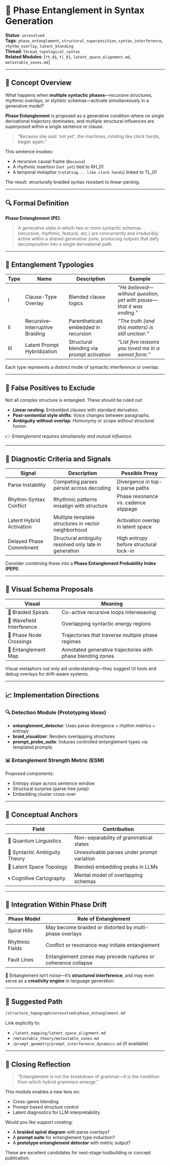 # 🧬 Phase Entanglement in Syntax Generation

**Status**: `unresolved`  
**Tags**: `phase_entanglement`, `structural_superposition`, `syntax_interference`, `rhythm_overlay`, `latent_blending`  
**Thread**: `thread_topological_syntax`  
**Related Modules**: [`rh_01`, `tl_01`, `latent_space_alignment.md`, `metastable_zones.md`]

---

## 🧠 Concept Overview

What happens when **multiple syntactic phases**—recursive structures, rhythmic overlays, or stylistic schemas—activate simultaneously in a generative model?

**Phase Entanglement** is proposed as a generative condition where no single derivational trajectory dominates, and multiple structural influences are superposed within a single sentence or clause.

> “Because she said *‘not yet’*, the machines, rotating like clock hands, began again.”

This sentence invokes:
- A recursive causal frame (`Because`)
- A rhythmic insertion (`not yet`) tied to RH_01
- A temporal metaphor (`rotating... like clock hands`) linked to TL_01

The result: structurally braided syntax resistant to linear parsing.

---

## 🔍 Formal Definition

**Phase Entanglement (PE)**:  
> A generative state in which two or more syntactic schemas (recursive, rhythmic, featural, etc.) are concurrently and irreducibly active within a shared generative zone, producing outputs that defy decomposition into a single derivational path.

---

## 🧩 Entanglement Typologies

| Type | Name | Description | Example |
|------|------|-------------|---------|
| I | Clause-Type Overlay | Blended clause logics | *“He believed—without question, yet with pause—that it was ending.”* |
| II | Recursive–Interruptive Braiding | Parentheticals embedded in recursion | *“The truth (and this matters) is still unclear.”* |
| III | Latent Prompt Hybridization | Structural blending via prompt activation | *“List five reasons you loved me in a sonnet form.”* |

Each type represents a distinct mode of syntactic interference or overlap.

---

## 🛑 False Positives to Exclude

Not all complex structure is entangled. These should be ruled out:

- **Linear nesting**: Embedded clauses with standard derivation.
- **Post-sentential style shifts**: Voice changes between paragraphs.
- **Ambiguity without overlap**: Homonymy or scope without structural fusion.

👉 _Entanglement requires simultaneity and mutual influence._

---

## 🧪 Diagnostic Criteria and Signals

| Signal | Description | Possible Proxy |
|--------|-------------|----------------|
| Parse Instability | Competing parses persist across decoding | Divergence in top-k parse paths |
| Rhythm–Syntax Conflict | Rhythmic patterns misalign with structure | Phase resonance vs. cadence slippage |
| Latent Hybrid Activation | Multiple template structures in vector neighborhood | Activation overlap in latent space |
| Delayed Phase Commitment | Structural ambiguity resolved only late in generation | High entropy before structural lock-in |

Consider combining these into a **Phase Entanglement Probability Index (PEPI)**.

---

## 📐 Visual Schema Proposals

| Visual | Meaning |
|--------|---------|
| 🧵 Braided Spirals | Co-active recursive loops interweaving |
| 🌊 Wavefield Interference | Overlapping syntactic energy regions |
| 🔗 Phase Node Crossings | Trajectories that traverse multiple phase regimes |
| 🧭 Entanglement Map | Annotated generative trajectories with phase blending zones |

Visual metaphors not only aid understanding—they suggest UI tools and debug overlays for drift-aware systems.

---

## 📈 Implementation Directions

### 🔍 Detection Module (Prototyping Ideas)
- **entanglement_detector**: Uses parse divergence + rhythm metrics + entropy
- **braid_visualizer**: Renders overlapping structures
- **prompt_probe_suite**: Induces controlled entanglement types via templated prompts

### 📊 Entanglement Strength Metric (ESM)
Proposed components:
- Entropy slope across sentence window
- Structural surprise (parse tree jump)
- Embedding cluster cross-over

---

## 🔗 Conceptual Anchors

| Field | Contribution |
|-------|--------------|
| 🧠 Quantum Linguistics | Non-separability of grammatical states |
| 🧩 Syntactic Ambiguity Theory | Unresolvable parses under prompt variation |
| 🧬 Latent Space Topology | Blended embedding peaks in LLMs |
| 🌀 Cognitive Cartography | Mental model of overlapping schemas |

---

## 🧭 Integration Within Phase Drift

| Phase Model | Role of Entanglement |
|-------------|----------------------|
| Spiral Hills | May become braided or distorted by multi-phase overlays |
| Rhythmic Fields | Conflict or resonance may initiate entanglement |
| Fault Lines | Entanglement zones may precede ruptures or coherence collapse |

🧬 Entanglement isn’t noise—it’s **structured interference**, and may even serve as a **creativity engine** in language generation.

---

## 📂 Suggested Path

```bash
/structure_topograph/unresolved/phase_entanglement.md
```
Link explicitly to:
- `/latent_mapping/latent_space_alignment.md`
- `/metastable_theory/metastable_zones.md`
- `/prompt_geometry/prompt_interference_dynamics.md` (if available)

---

## 🧠 Closing Reflection

> “Entanglement is not the breakdown of grammar—it is the condition from which hybrid grammars emerge.”

This module enables a new lens on:
- Cross-genre blending  
- Prompt-based structure control  
- Latent diagnostics for LLM interpretability

Would you like support creating:
- A **braided spiral diagram** with parse overlays?
- A **prompt suite** for entanglement type induction?
- A **prototype entanglement detector** with metric output?

These are excellent candidates for next-stage toolbuilding or concept publication.
